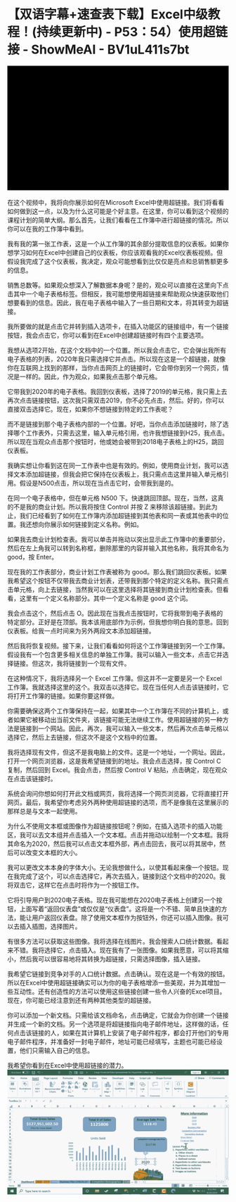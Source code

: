 # 【双语字幕+速查表下载】Excel中级教程！(持续更新中) - P53：54）使用超链接 - ShowMeAI - BV1uL411s7bt

![](img/6beca9dc9bb79578ee23b43096006fe0_0.png)

在这个视频中，我将向你展示如何在Microsoft Excel中使用超链接。我们将看看如何做到这一点，以及为什么这可能是个好主意。在这里，你可以看到这个视频的课程计划的简单大纲。那么首先，让我们看看在工作簿中进行超链接的情况。所以你可以在我的工作簿中看到。

我有我的第一张工作表，这是一个从工作簿的其余部分提取信息的仪表板。如果你想学习如何在Excel中创建自己的仪表板，你应该观看我的Excel仪表板视频。但假设我完成了这个仪表板，我决定，观众可能想看到比仅仅是亮点和总销售额更多的信息。

销售总数等。如果观众想深入了解数据本身呢？是的，观众可以直接在这里向下点击其中一个电子表格标签。但相反，我可能想使用超链接来帮助观众快速获取他们想要看到的信息。因此，我在电子表格中输入了一些日期和文本，将其转变为超链接。

我所要做的就是点击它并转到插入选项卡，在插入功能区的链接组中，有一个链接按钮，我会点击它，你可以看到在Excel中创建超链接时有四个主要选项。

我想从选项2开始，在这个文档中的一个位置。所以我会点击它，它会弹出我所有电子表格的列表，2020年我只需选择它并点击。所以现在这是一个超链接，就像你在互联网上找到的那样，当你点击网页上的链接时，它会带你到另一个网页，情况是一样的。因此，作为观众，如果我点击那个单元格。

它带我到2020年的电子表格。我回到仪表板，选择了2019的单元格，我只需上去再次点击链接按钮，这次我只需双击2019，你不必先点击，然后。好的，你可以直接双击选择它。现在，如果你不想链接到特定的工作表呢？

而不是链接到那个电子表格内部的一个位置。好吧，当你点击添加链接时，除了选择哪个工作表外，只需去这里，输入单元格引用，也许我想链接到H25，我点击。所以现在当观众点击那个按钮时，他或她会被带到2018电子表格上的H25，跳回仪表板。

我确实想让你看到这在同一工作表中也是有效的。例如，使用商业计划，我可以选择文本添加超链接，但我会把它保持在仪表板上，我只需点击这里并输入单元格引用。假设是N500点击，所以现在当点击它时，会带我到是的。

在同一个电子表格中，但在单元格 N500 下。快速跳回顶部。现在，当然，这真的不是我的商业计划。所以我将按住 Control 并按 Z 来移除该超链接。到此为止，我们已经看到了如何在工作簿内添加超链接到其他表和同一表或其他表中的位置。我还想向你展示如何链接到定义名称。例如。

如果我去商业计划检查表。我可以单击并拖动以突出显示此工作簿中的重要部分，然后在左上角我可以转到名称框，删除那里的内容并输入其他名称，我将其命名为 good，按 Enter。

现在我的工作表部分，商业计划工作表被称为 good。那么我们跳回仪表板。如果我希望这个按钮不仅带我去商业计划表，还带我到那个特定的定义名称。我只需点击单元格，向上去链接，当然我可以在这里选择将其链接到商业计划检查表。但看看，这里有一个定义名称部分。其中一个定义名称是 good 这个词。

我会点击这个，然后点击 O。因此现在当我点击按钮时，它将我带到电子表格的特定部分。正好是在顶部。我本该用底部作为示例，但我想你明白我的意思。回到仪表板。给我一点时间来为另外两段文本添加超链接。

然后我将恢复视频。接下来，让我们看看如何将这个工作簿链接到另一个工作簿。假设我有一个包含更多相关信息的单独工作簿。我可以输入一些文本，点击它并选择链接。但这次，我将链接到一个现有文件。

在这种情况下，我将选择另一个 Excel 工作簿。但这并不一定要是另一个 Excel 工作簿。我就选择这里的这个。我双击以选择它。现在当任何人点击该链接时，它将打开工作簿的链接。如果你要这样做。

你需要确保这两个工作簿保持在一起，如果其中一个工作簿在不同的计算机上，或者如果它被移动出当前文件夹，该链接可能无法继续工作。使用超链接的另一种方法是链接到一个网站。因此，再次，我可以输入一些文本，然后再次点击单元格以选择它，然后上去链接，但这次不是这个文档中的位置。

我将选择现有文件，但这不是我电脑上的文件。这是一个地址，一个网址。因此，打开一个网页浏览器，这是我希望链接到的地址。我会点击选择，按 Control C 复制，然后回到 Excel。我会点击，然后按 Control V 粘贴，点击确定，现在观众在点击该链接时。

系统会询问你想如何打开此文档或网页，我将选择一个网页浏览器，它将直接打开网页。最后，我希望你考虑另外两种使用超链接的选项，而不是像我在这里展示的那样总是与文本一起使用。

为什么不使用文本框或图像作为超链接按钮呢？例如，在插入选项卡的插入功能区，我可以去文本组并点击插入一个文本框。点击并拖动以绘制一个文本框。我将其命名为2020，然后我可以点击文本框外部，再点击回去，我可以将其居中，然后可以改变文本框的大小。

我可以更改文本本身的字体大小。无论我想做什么，以使其看起来像一个按钮。现在我完成了这个，可以点击选择它，再次去插入，链接到这个文档中的2020。我将双击它，这样它在点击时将作为一个按钮工作。

它将引导用户到2020电子表格。现在我可能想在2020电子表格上创建另一个按钮，上面写着“返回仪表盘”或仅仅是“仪表盘”。这将是一个不错、简单且快速的方法，能让用户返回仪表盘。除了使用文本框作为按钮外，你还可以插入图像。我可以去插入插图，选择图片。

有很多方法可以获取这些图像。我将选择在线图片。我会搜索人口统计数据。看起来不错。我将选择它，点击插入。现在我有了一张图像。如果我愿意，可以将其缩小，然后我可以很容易地将其转换为超链接，只需选择图像，插入链接。

我希望它链接到竞争对手的人口统计数据。点击确认。现在这是一个有效的按钮。所以在Excel中使用超链接确实可以为你的电子表格增添一些美观，并为其增加一些互动性。还有创造性的方法可以使用这些链接创建一些令人兴奋的Excel项目。现在，你可能已经注意到还有两种其他类型的超链接。

你可以添加一个新文档。只需给该文档命名，点击确定，它就会为你创建一个链接并生成一个新的文档。另一个选项是将超链接指向电子邮件地址，这样做的话，任何点击该链接的人，如果在其计算机上安装了电子邮件程序，都会打开他们的专用电子邮件程序，并准备好一封电子邮件，地址可能已经填写，主题也可能已经设置，他们只需输入自己的信息。

我希望你看到在Excel中使用超链接的潜力。![](img/6beca9dc9bb79578ee23b43096006fe0_2.png)
